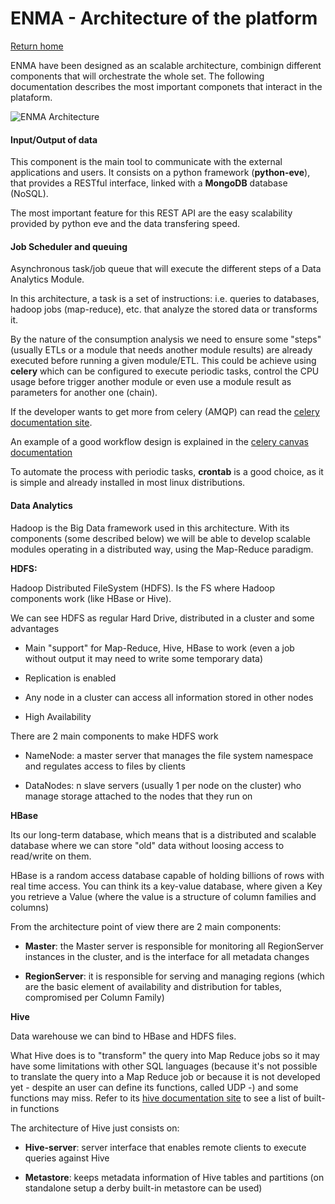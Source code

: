# ENMA - Architecture of the platform

[Return home](../README.md)

ENMA have been designed as an scalable architecture, combinign different components that will orchestrate the whole set. The following documentation describes the most important componets that interact in the plataform.

![ENMA Architecture](../pictures/architecture.png)

#### Input/Output of data

This component is the main tool to communicate with the external applications and users.
It consists on a python framework (**python-eve**), that provides a RESTful interface, linked with a **MongoDB** database (NoSQL).

The most important feature for this REST API are the easy scalability provided by python eve and the data transfering speed.


#### Job Scheduler and queuing

Asynchronous task/job queue that will execute the different steps of a Data Analytics Module.

In this architecture, a task is a set of instructions: i.e. queries to databases, hadoop jobs (map-reduce), etc. that analyze the stored data or transforms it.

By the nature of the consumption analysis we need to ensure some "steps" (usually ETLs or a module that needs another module results) are already executed before running a given module/ETL. This could be achieve using **celery** which can be configured to execute periodic tasks, control the CPU usage before trigger another module or even use a module result as parameters for another one (chain).

If the developer wants to get more from celery (AMQP) can read the [celery documentation site](http://docs.celeryproject.org/en/latest/index.html).

An example of a good workflow design is explained in the [celery canvas documentation](http://docs.celeryproject.org/en/latest/userguide/canvas.html)

To automate the process with periodic tasks, **crontab** is a good choice, as it is simple and already installed in most linux distributions.


#### Data Analytics

Hadoop is the Big Data framework used in this architecture. With its components (some described below) we will be able to develop scalable modules operating in a distributed way, using the Map-Reduce paradigm.

**HDFS:**

Hadoop Distributed FileSystem (HDFS). Is the FS where Hadoop components work (like HBase or Hive).

We can see HDFS as regular Hard Drive, distributed in a cluster and some advantages

  - Main "support" for Map-Reduce, Hive, HBase to work (even a job without output it may need to write some temporary data)

  - Replication is enabled

  - Any node in a cluster can access all information stored in other nodes

  - High Availability

There are 2 main components to make HDFS work

- NameNode: a master server that manages the file system namespace and regulates access to files by clients

- DataNodes: n slave servers (usually 1 per node on the cluster) who manage storage attached to the nodes that they run on


**HBase**

Its our long-term database, which means that is a distributed and scalable database where we can store "old" data without loosing access to read/write on them.

HBase is a random access database capable of holding billions of rows with real time access. You can think its a key-value database, where given a Key you retrieve a Value (where the value is a structure of column families and columns)

From the architecture point of view there are 2 main components:

  - **Master**: the Master server is responsible for monitoring all RegionServer instances in the cluster, and is the interface for all metadata changes

  - **RegionServer**: it is responsible for serving and managing regions (which are the basic element of availability and distribution for tables, compromised per Column Family)


**Hive**

Data warehouse we can bind to HBase and HDFS files.

What Hive does is to "transform" the query into Map Reduce jobs so it may have some limitations with other SQL languages (because it's not possible to translate the query into a Map Reduce job or because it is not developed yet - despite an user can define its functions, called UDP -) and some functions may miss. Refer to its [hive documentation site](https://cwiki.apache.org/confluence/display/Hive/LanguageManual+UDF) to see a list of built-in functions

The architecture of Hive just consists on:

  - **Hive-server**: server interface that enables remote clients to execute queries against Hive

  - **Metastore**: keeps metadata information of Hive tables and partitions (on standalone setup a derby built-in metastore can be used)
